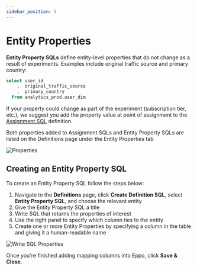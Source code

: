 ```yaml
---
sidebar_position: 5
---
```


# Entity Properties

**Entity Property SQLs** define entity-level properties that do not change as a result of experiments. Examples include original traffic source and primary country:

```sql
select user_id
    ,  original_traffic_source
    ,  primary_country
  from analytics_prod.user_dim
```

If your property could change as part of the experiment (subscription tier, etc.), we suggest you add the property value at point of assignment to the [Assignment SQL](/data-management/definitions/assignment-sql) definition.

Both properties added to Assignment SQLs and Entity Property SQLs are listed on the Definitions page under the Entity Properties tab

![Properties](/img/building-experiments/dimensions-from-bnpl.png)

## Creating an Entity Property SQL

To create an Entity Property SQL follow the steps below:
1. Navigate to the **Definitions** page, click **Create Definition SQL**, select **Entity Property SQL**, and choose the relevant entity
2. Give the Entity Property SQL a title
3. Write SQL that returns the properties of interest
4. Use the right panel to specify which column ties to the entity
5. Create one or more Entity Properties by specifying a column in the table and giving it a human-readable name

![Write SQL Properties](/img/building-experiments/dimension-sql-query.png)

Once you're finished adding mapping columns into Eppo, click **Save & Close**.